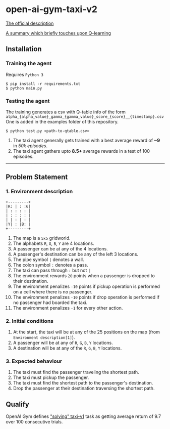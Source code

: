 # open-ai-gym-taxi-v2

[The official description](https://gym.openai.com/envs/Taxi-v2/)

[A summary which briefly touches upon Q-learning](https://medium.com/@amresh.venugopal/attempting-open-ais-taxi-v2-using-the-sarsa-max-algorithm-70a4de8c8c9c)


## Installation

### Training the agent

Requires `Python 3`
```
$ pip install -r requirements.txt
$ python main.py
```

### Testing the agent
The training generates a csv with Q-table info of the form `alpha_{alpha_value}_gamma_{gamma_value}_score_{score}__{timestamp}.csv` 
One is added in the examples folder of this repository.
```
$ python test.py <path-to-qtable.csv>
```

1. The taxi agent generally gets trained with a best average reward of **~9** in *50k episodes*.
2. The taxi agent gathers upto **8.5+** average rewards in a test of 100 episodes.

---

## Problem Statement
### 1. Environment description
```
+---------+
|R: | : :G|
| : : : : |
| : : : : |
| | : | : |
|Y| : |B: |
+---------+
```
1. The map is a `5x5` gridworld.
2. The alphabets `R`, `G`, `B`, `Y` are 4 locations.
3. A passenger can be at any of the 4 locations.
4. A passenger's destination can be any of the left 3 locations.
5. The pipe symbol `|` denotes a wall.
6. The colon symbol `:` denotes a pass.
7. The taxi can pass through `:` but not `|`
8. The environment rewards `20` points when a passenger is dropped to their destination.
9. The environment penalizes `-10` points if pickup operation is performed on a cell where there is no passenger.
10. The environment penalizes `-10` points if drop operation is performed if no passenger had boarded the taxi.
11. The environment penalizes `-1` for every other action.

### 2. Initial conditions
1. At the start, the taxi will be at any of the 25 positions on the map (from `Environment description[1]`).
2. A passenger will be at any of `R`, `G`, `B`, `Y` locations.
3. A destination will be at any of the `R`, `G`, `B`, `Y` locations.

### 3. Expected behaviour
1. The taxi must find the passenger traveling the shortest path.
2. The taxi must pickup the passenger.
3. The taxi must find the shortest path to the passenger's destination.
4. Drop the passenger at their destination traversing the shortest path.

## Qualify
OpenAI Gym defines ["solving" taxi-v1](https://gym.openai.com/envs/Taxi-v1/) task as getting average return of 9.7 over 100 consecutive trials.

